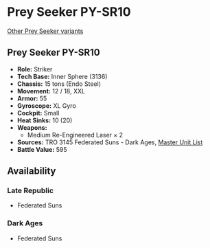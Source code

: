 # Prey Seeker PY-SR10

[Other Prey Seeker variants](../prey_seeker.md)

## Prey Seeker PY-SR10
- **Role:** Striker
- **Tech Base:** Inner Sphere (3136)
- **Chassis:** 15 tons (Endo Steel)
- **Movement:** 12 / 18, XXL
- **Armor:** 55
- **Gyroscope:** XL Gyro
- **Cockpit:** Small
- **Heat Sinks:** 10 (20)
- **Weapons:**
  - Medium Re-Engineered Laser × 2
- **Sources:** TRO 3145 Federated Suns - Dark Ages, [Master Unit List](http://masterunitlist.info/Unit/Details/6331/prey-seeker-py-sr10)
- **Battle Value:** 595

## Availability

### Late Republic
- Federated Suns

### Dark Ages
- Federated Suns

